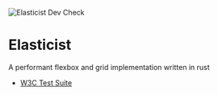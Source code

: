 ![Elasticist Dev Check](https://github.com/jordan-schnur/Elasticist/actions/workflows/elasticist.yml/badge.svg)
# Elasticist
A performant flexbox and grid implementation written in rust

* [W3C Test Suite](http://test.csswg.org/suites/css-flexbox-1_dev/nightly-unstable/html/toc.htm)
